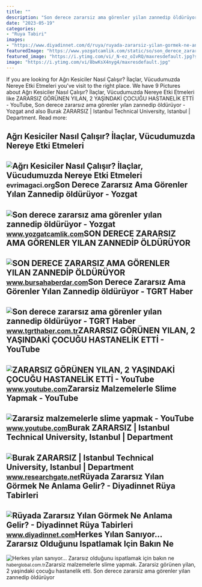 ```yaml
---
title: ""
description: "Son derece zararsiz ama görenler yilan zannedi̇p öldürüyor"
date: "2023-05-19"
categories:
- "Ruya Tabiri"
images:
- "https://www.diyadinnet.com/d/ruya/ruyada-zararsiz-yilan-gormek-ne-anlama-gelir-10671.jpg"
featuredImage: "https://www.yozgatcamlik.com/static/so/son_derece_zararsiz_ama_gorenler_yilan_zannedip_olduruyor-x750.jpg"
featured_image: "https://i.ytimg.com/vi/_N-ez_oIvRQ/maxresdefault.jpg?sqp=-oaymwEmCIAKENAF8quKqQMa8AEB-AHIAYAC6AKKAgwIABABGHIgSSgqMA8=&amp;rs=AOn4CLDXrH0VSwZeeJqfImTTlBI18BM02g"
image: "https://i.ytimg.com/vi/8bwKsX4nyg4/maxresdefault.jpg"
---
```


If you are looking for Ağrı Kesiciler Nasıl Çalışır? İlaçlar, Vücudumuzda Nereye Etki Etmeleri you've visit to the right place. We have 9 Pictures about Ağrı Kesiciler Nasıl Çalışır? İlaçlar, Vücudumuzda Nereye Etki Etmeleri like ZARARSIZ GÖRÜNEN YILAN, 2 YAŞINDAKİ ÇOCUĞU HASTANELİK ETTİ - YouTube, Son derece zararsız ama görenler yılan zannedip öldürüyor - Yozgat and also Burak ZARARSIZ | Istanbul Technical University, Istanbul | Department. Read more:

Ağrı Kesiciler Nasıl Çalışır? İlaçlar, Vücudumuzda Nereye Etki Etmeleri
-----------------------------------------------------------------------

 ![Ağrı Kesiciler Nasıl Çalışır? İlaçlar, Vücudumuzda Nereye Etki Etmeleri](https://evrimagaci.org/public/content_media/6d4912825620781b1741c47423ea5626.jpg) <small>evrimagaci.org</small>Son Derece Zararsız Ama Görenler Yılan Zannedip öldürüyor - Yozgat
------------------------------------------------------------------

 ![Son derece zararsız ama görenler yılan zannedip öldürüyor - Yozgat](https://www.yozgatcamlik.com/static/so/son_derece_zararsiz_ama_gorenler_yilan_zannedip_olduruyor-x750.jpg) <small>www.yozgatcamlik.com</small>SON DERECE ZARARSIZ AMA GÖRENLER YILAN ZANNEDİP ÖLDÜRÜYOR
---------------------------------------------------------

 ![SON DERECE ZARARSIZ AMA GÖRENLER YILAN ZANNEDİP ÖLDÜRÜYOR](https://www.bursahaberdar.com/images/haberler/2020/06/son-derece-zararsiz-ama-gorenler-yilan-zannedip-olduruyor_6bb08.jpg) <small>www.bursahaberdar.com</small>Son Derece Zararsız Ama Görenler Yılan Zannedip öldürüyor - TGRT Haber
----------------------------------------------------------------------

 ![Son derece zararsız ama görenler yılan zannedip öldürüyor - TGRT Haber](https://icdn.tgrthaber.com.tr/images/haberler/2020_06/buyuk/son-derece-zararsiz-ama-gorenler-yilan-zannedip-olduruyor-1591612977.jpg) <small>www.tgrthaber.com.tr</small>ZARARSIZ GÖRÜNEN YILAN, 2 YAŞINDAKİ ÇOCUĞU HASTANELİK ETTİ - YouTube
--------------------------------------------------------------------

 ![ZARARSIZ GÖRÜNEN YILAN, 2 YAŞINDAKİ ÇOCUĞU HASTANELİK ETTİ - YouTube](https://i.ytimg.com/vi/8bwKsX4nyg4/maxresdefault.jpg) <small>www.youtube.com</small>Zararsiz Malzemelerle Slime Yapmak - YouTube
--------------------------------------------

 ![Zararsiz malzemelerle slime yapmak - YouTube](https://i.ytimg.com/vi/_N-ez_oIvRQ/maxresdefault.jpg?sqp=-oaymwEmCIAKENAF8quKqQMa8AEB-AHIAYAC6AKKAgwIABABGHIgSSgqMA8=&rs=AOn4CLDXrH0VSwZeeJqfImTTlBI18BM02g) <small>www.youtube.com</small>Burak ZARARSIZ | Istanbul Technical University, Istanbul | Department
---------------------------------------------------------------------

 ![Burak ZARARSIZ | Istanbul Technical University, Istanbul | Department](https://i1.rgstatic.net/ii/profile.image/319621167550468-1453215032830_Q512/Burak-Zararsiz.jpg) <small>www.researchgate.net</small>Rüyada Zararsız Yılan Görmek Ne Anlama Gelir? - Diyadinnet Rüya Tabirleri
-------------------------------------------------------------------------

 ![Rüyada Zararsız Yılan Görmek Ne Anlama Gelir? - Diyadinnet Rüya Tabirleri](https://www.diyadinnet.com/d/ruya/ruyada-zararsiz-yilan-gormek-ne-anlama-gelir-10671.jpg) <small>www.diyadinnet.com</small>Herkes Yılan Sanıyor... Zararsız Olduğunu Ispatlamak Için Bakın Ne
------------------------------------------------------------------

 ![Herkes yılan sanıyor... Zararsız olduğunu ispatlamak için bakın ne](https://i.haberglobal.com.tr/storage/files/images/2023/05/19/herkes-yilan-saniyor-zararsiz-oldugunu-ispatlamak-icin-bakin-ne-yapti-EXvT.jpg) <small>haberglobal.com.tr</small>Zararsiz malzemelerle slime yapmak. Zararsiz görünen yilan, 2 yaşindaki̇ çocuğu hastaneli̇k etti̇. Son derece zararsiz ama görenler yilan zannedi̇p öldürüyor
